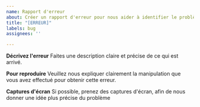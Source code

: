 ```yaml
---
name: Rapport d'erreur
about: Créer un rapport d'erreur pour nous aider à identifier le problème
title: "[ERREUR]"
labels: bug
assignees: ''

---
```


**Décrivez l'erreur**
Faites une description claire et précise de ce qui est arrivé.

**Pour reproduire**
Veuillez nous expliquer clairement la manipulation que vous avez effectué pour obtenir cette erreur.

**Captures d'écran**
Si possible, prenez des captures d'écran, afin de nous donner une idée plus précise du problème
